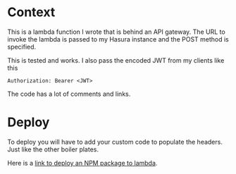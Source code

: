 # Context

This is a lambda function I wrote that is behind an API gateway. The URL to invoke the lambda is passed to my Hasura instance and the POST method is specified.

This is tested and works. I also pass the encoded JWT from my clients like this

`Authorization: Bearer <JWT>`

The code has a lot of comments and links.

# Deploy

To deploy you will have to add your custom code to populate the headers. Just like the other boiler plates.

Here is a [link to deploy an NPM package to lambda](https://docs.aws.amazon.com/lambda/latest/dg/nodejs-create-deployment-pkg.html).